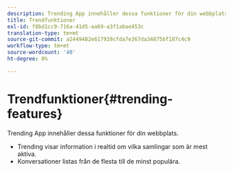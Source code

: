 ```yaml
---
description: Trending App innehåller dessa funktioner för din webbplats.
title: Trendfunktioner
exl-id: f8bd1cc9-716a-41d5-aa69-a3f1abae453c
translation-type: tm+mt
source-git-commit: a2449482e617939cfda7e367da34875bf187c4c9
workflow-type: tm+mt
source-wordcount: '40'
ht-degree: 0%

---
```


# Trendfunktioner{#trending-features}

Trending App innehåller dessa funktioner för din webbplats.



* Trending visar information i realtid om vilka samlingar som är mest aktiva.
* Konversationer listas från de flesta till de minst populära.
